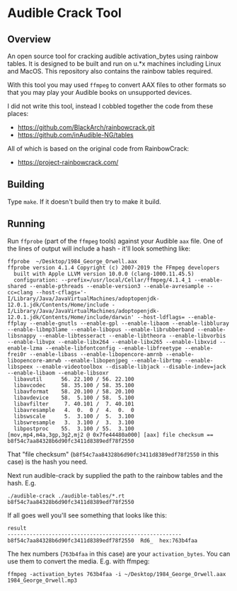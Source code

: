 # Audible Crack Tool
## Overview

An open source tool for cracking audible activation_bytes using rainbow tables.
It is designed to be built and run on u.&ast;x machines including Linux and MacOS.
This repository also contains the rainbow tables required.

With this tool you may used `ffmpeg` to convert AAX files to other formats so 
that you may play your Audible books on unsupported devices.

I did not write this tool, instead I cobbled together the code from these places:

- https://github.com/BlackArch/rainbowcrack.git
- https://github.com/inAudible-NG/tables

All of which is based on the original code from RainbowCrack:

- https://project-rainbowcrack.com/

## Building

Type `make`. If it doesn't build then try to make it build.

## Running

Run `ffprobe` (part of the `ffmpeg` tools) against your Audible `aax` file. One of the lines of output will
include a hash - it'll look something like:

```
ffprobe  ~/Desktop/1984_George_Orwell.aax
ffprobe version 4.1.4 Copyright (c) 2007-2019 the FFmpeg developers
  built with Apple LLVM version 10.0.0 (clang-1000.11.45.5)
  configuration: --prefix=/usr/local/Cellar/ffmpeg/4.1.4_1 --enable-shared --enable-pthreads --enable-version3 --enable-avresample --cc=clang --host-cflags='-I/Library/Java/JavaVirtualMachines/adoptopenjdk-12.0.1.jdk/Contents/Home/include -I/Library/Java/JavaVirtualMachines/adoptopenjdk-12.0.1.jdk/Contents/Home/include/darwin' --host-ldflags= --enable-ffplay --enable-gnutls --enable-gpl --enable-libaom --enable-libbluray --enable-libmp3lame --enable-libopus --enable-librubberband --enable-libsnappy --enable-libtesseract --enable-libtheora --enable-libvorbis --enable-libvpx --enable-libx264 --enable-libx265 --enable-libxvid --enable-lzma --enable-libfontconfig --enable-libfreetype --enable-frei0r --enable-libass --enable-libopencore-amrnb --enable-libopencore-amrwb --enable-libopenjpeg --enable-librtmp --enable-libspeex --enable-videotoolbox --disable-libjack --disable-indev=jack --enable-libaom --enable-libsoxr
  libavutil      56. 22.100 / 56. 22.100
  libavcodec     58. 35.100 / 58. 35.100
  libavformat    58. 20.100 / 58. 20.100
  libavdevice    58.  5.100 / 58.  5.100
  libavfilter     7. 40.101 /  7. 40.101
  libavresample   4.  0.  0 /  4.  0.  0
  libswscale      5.  3.100 /  5.  3.100
  libswresample   3.  3.100 /  3.  3.100
  libpostproc    55.  3.100 / 55.  3.100
[mov,mp4,m4a,3gp,3g2,mj2 @ 0x7fe44480a000] [aax] file checksum == b8f54c7aa84328b6d90fc3411d8389edf78f2550
```
That "file checksum" (`b8f54c7aa84328b6d90fc3411d8389edf78f2550` in this case) is the hash you need.

Next run audible-crack by supplied the path to the rainbow tables and the hash. E.g.

```
./audible-crack ./audible-tables/*.rt b8f54c7aa84328b6d90fc3411d8389edf78f2550
```

If all goes well you'll see something that looks like this:

```
result
-------------------------------------------------------
b8f54c7aa84328b6d90fc3411d8389edf78f2550  Rd6_  hex:763b4faa
```

The hex numbers (`763b4faa` in this case) are your `activation_bytes`. You can use them to convert the media.
E.g. with ffmpeg:

```
ffmpeg -activation_bytes 763b4faa -i ~/Desktop/1984_George_Orwell.aax 1984_George_Orwell.mp3
```

